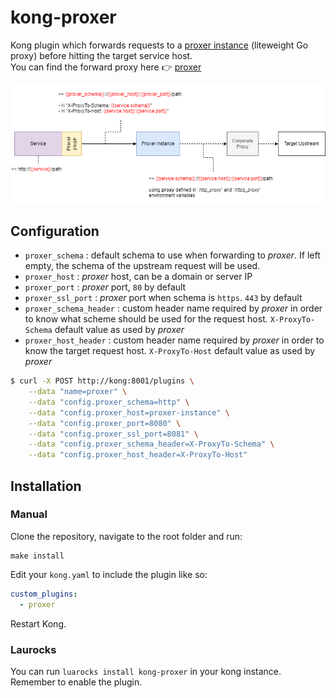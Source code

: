 # kong-proxer

Kong plugin which forwards requests to a [proxer instance](https://github.com/fenix-hub/proxer) (liteweight Go proxy) before hitting the target service host.  
You can find the forward proxy here 👉 [proxer](https://github.com/fenix-hub/proxer)

![proxer-diagram](proxer.png)

## Configuration
- `proxer_schema` : default schema to use when forwarding to *proxer*. If left empty, the schema of the upstream request will be used.
- `proxer_host` : *proxer* host, can be a domain or server IP
- `proxer_port` : *proxer* port, `80` by default
- `proxer_ssl_port` : *proxer* port when schema is `https`. `443` by default
- `proxer_schema_header` : custom header name required by *proxer* in order to know what scheme should be used for the request host. `X-ProxyTo-Schema` default value as used by *proxer*
- `proxer_host_header` : custom header name required by *proxer* in order to know the target request host. `X-ProxyTo-Host` default value as used by *proxer*

```bash
$ curl -X POST http://kong:8001/plugins \
    --data "name=proxer" \
    --data "config.proxer_schema=http" \
    --data "config.proxer_host=proxer-instance" \
    --data "config.proxer_port=8080" \
    --data "config.proxer_ssl_port=8081" \
    --data "config.proxer_schema_header=X-ProxyTo-Schema" \
    --data "config.proxer_host_header=X-ProxyTo-Host"
```

## Installation

### Manual
Clone the repository, navigate to the root folder and run:
```
make install
```

Edit your ```kong.yaml``` to include the plugin like so:
```yaml
custom_plugins:
  - proxer
```

Restart Kong.

### Laurocks

You can run `luarocks install kong-proxer` in your kong instance.  
Remember to enable the plugin.

